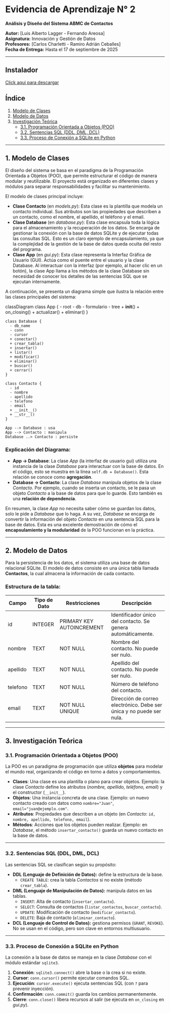 # Evidencia de Aprendizaje N° 2

**Análisis y Diseño del Sistema ABMC de Contactos**

**Autor:** [Luis Alberto Lagger - Fernando Areosa]  
**Asignatura:** Innovación y Gestión de Datos  
**Profesores:** [Carlos Charletti - Ramiro Adrián Ceballes]  
**Fecha de Entrega:** Hasta el 17 de septiembre de 2025

---

## Instalador

[Click aqui para descargar](https://drive.google.com/file/d/1B06Xxp0Ywgqoo7_n9pbPmN_Z2dLpdUyl/view?usp=sharing)

## Índice

1. [Modelo de Clases](#1-modelo-de-clases)
2. [Modelo de Datos](#2-modelo-de-datos)
3. [Investigación Teórica](#3-investigación-teórica)
   - [3.1. Programación Orientada a Objetos (POO)](#31-programación-orientada-a-objetos-poo)
   - [3.2. Sentencias SQL (DDL, DML, DCL)](#32-sentencias-sql-ddl-dml-dcl)
   - [3.3. Proceso de Conexión a SQLite en Python](#33-proceso-de-conexión-a-sqlite-en-python)

---

## 1. Modelo de Clases

El diseño del sistema se basa en el paradigma de la Programación Orientada a Objetos (POO), que permite estructurar el código de manera modular y reutilizable. El proyecto está organizado en diferentes clases y módulos para separar responsabilidades y facilitar su mantenimiento.

El modelo de clases principal incluye:

- **Clase Contacto** (en _models.py_): Esta clase es la plantilla que modela un contacto individual. Sus atributos son las propiedades que describen a un contacto, como el nombre, el apellido, el teléfono y el email.
- **Clase Database** (en _database.py_): Esta clase encapsula toda la lógica para el almacenamiento y la recuperación de los datos. Se encarga de gestionar la conexión con la base de datos SQLite y de ejecutar todas las consultas SQL. Esto es un claro ejemplo de encapsulamiento, ya que la complejidad de la gestión de la base de datos queda oculta del resto del programa.
- **Clase App** (en _gui.py_): Esta clase representa la Interfaz Gráfica de Usuario (GUI). Actúa como el puente entre el usuario y la clase Database. Al interactuar con la interfaz (por ejemplo, al hacer clic en un botón), la clase App llama a los métodos de la clase Database sin necesidad de conocer los detalles de las sentencias SQL que se ejecutan internamente.

A continuación, se presenta un diagrama simple que ilustra la relación entre las clases principales del sistema:

classDiagram
    class App {
      - root
      - db
      - formulario
      - tree
      + __init__()
      + on_closing()
      + actualizar()
      + eliminar()
    }

    class Database {
      - db_name
      - conn
      - cursor
      + conectar()
      + crear_tabla()
      + insertar()
      + listar()
      + modificar()
      + eliminar()
      + buscar()
      + cerrar()
    }

    class Contacto {
      - id
      - nombre
      - apellido
      - telefono
      - email
      + __init__()
      + __str__()
    }

    App --> Database : usa
    App --> Contacto : manipula
    Database ..> Contacto : persiste


### Explicación del Diagrama:

- **App → Database**: La clase _App_ (la interfaz de usuario gui) utiliza una instancia de la clase _Database_ para interactuar con la base de datos. En el código, esto se muestra en la línea `self.db = Database()`. Esta relación se conoce como **agregación**.
- **Database → Contacto**: La clase _Database_ manipula objetos de la clase _Contacto_. Por ejemplo, cuando se inserta un contacto, se le pasa un objeto _Contacto_ a la base de datos para que lo guarde. Esto también es una **relación de dependencia**.

En resumen, la clase _App_ no necesita saber cómo se guardan los datos, solo le pide a _Database_ que lo haga. A su vez, _Database_ se encarga de convertir la información del objeto _Contacto_ en una sentencia SQL para la base de datos. Esta es una excelente demostración de cómo el **encapsulamiento y la modularidad** de la POO funcionan en la práctica.

---

## 2. Modelo de Datos

Para la persistencia de los datos, el sistema utiliza una base de datos relacional SQLite. El modelo de datos consiste en una única tabla llamada **Contactos**, la cual almacena la información de cada contacto.

### Estructura de la tabla:

| Campo    | Tipo de Dato | Restricciones             | Descripción                                                          |
| -------- | ------------ | ------------------------- | -------------------------------------------------------------------- |
| id       | INTEGER      | PRIMARY KEY AUTOINCREMENT | Identificador único del contacto. Se genera automáticamente.         |
| nombre   | TEXT         | NOT NULL                  | Nombre del contacto. No puede ser nulo.                              |
| apellido | TEXT         | NOT NULL                  | Apellido del contacto. No puede ser nulo.                            |
| telefono | TEXT         | NOT NULL                  | Número de teléfono del contacto.                                     |
| email    | TEXT         | NOT NULL UNIQUE           | Dirección de correo electrónico. Debe ser única y no puede ser nula. |

---

## 3. Investigación Teórica

### 3.1. Programación Orientada a Objetos (POO)

La POO es un paradigma de programación que utiliza **objetos** para modelar el mundo real, organizando el código en torno a datos y comportamientos.

- **Clases**: Una clase es una plantilla o plano para crear objetos. Ejemplo: la clase _Contacto_ define los atributos (_nombre, apellido, teléfono, email_) y el constructor (`__init__`).
- **Objetos**: Una instancia concreta de una clase. Ejemplo: un nuevo contacto creado con datos como `nombre="Juan"`, `email="juan@ejemplo.com"`.
- **Atributos**: Propiedades que describen a un objeto (en _Contacto_: `id, nombre, apellido, telefono, email`).
- **Métodos**: Acciones que los objetos pueden realizar. Ejemplo: en _Database_, el método `insertar_contacto()` guarda un nuevo contacto en la base de datos.

---

### 3.2. Sentencias SQL (DDL, DML, DCL)

Las sentencias SQL se clasifican según su propósito:

- **DDL (Lenguaje de Definición de Datos):** define la estructura de la base.
  - `CREATE TABLE`: crea la tabla _Contactos_ si no existe (método `crear_tabla`).
- **DML (Lenguaje de Manipulación de Datos):** manipula datos en las tablas.
  - `INSERT`: Alta de contacto (`insertar_contacto`).
  - `SELECT`: Consulta de contactos (`listar_contactos`, `buscar_contacto`).
  - `UPDATE`: Modificación de contacto (`modificar_contacto`).
  - `DELETE`: Baja de contacto (`eliminar_contacto`).
- **DCL (Lenguaje de Control de Datos):** gestiona permisos (`GRANT`, `REVOKE`). No se usan en el código, pero son clave en entornos multiusuario.

---

### 3.3. Proceso de Conexión a SQLite en Python

La conexión a la base de datos se maneja en la clase _Database_ con el módulo estándar `sqlite3`.

1. **Conexión**: `sqlite3.connect()` abre la base o la crea si no existe.
2. **Cursor**: `conn.cursor()` permite ejecutar comandos SQL.
3. **Ejecución**: `cursor.execute()` ejecuta sentencias SQL (con `?` para prevenir inyección).
4. **Confirmación**: `conn.commit()` guarda los cambios permanentemente.
5. **Cierre**: `conn.close()` libera recursos al salir (se ejecuta en `on_closing` en _gui.py_).
